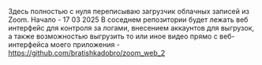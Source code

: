 Здесь полностью с нуля переписываю загрузчик облачных записей из Zoom. Начало - 17 03 2025
В соседнем репозитории будет лежать веб интерфейс для контроля за логами, внесением аккаунтов для выгрузок, а также возможностью выгрузить то или иное видео прямо с веб-интерфейса моего приложения - https://github.com/bratishkadobro/zoom_web_2